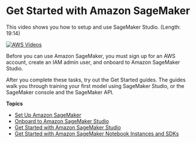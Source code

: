# Get Started with Amazon SageMaker<a name="gs"></a>

This video shows you how to setup and use SageMaker Studio\. \(Length: 19:14\)

[![AWS Videos](http://img.youtube.com/vi/https://www.youtube.com/embed/wiDHCWVrjCU/0.jpg)](http://www.youtube.com/watch?v=https://www.youtube.com/embed/wiDHCWVrjCU)

Before you can use Amazon SageMaker, you must sign up for an AWS account, create an IAM admin user, and onboard to Amazon SageMaker Studio\.

After you complete these tasks, try out the Get Started guides\. The guides walk you through training your first model using SageMaker Studio, or the SageMaker console and the SageMaker API\.

**Topics**
+ [Set Up Amazon SageMaker](gs-set-up.md)
+ [Onboard to Amazon SageMaker Studio](gs-studio-onboard.md)
+ [Get Started with Amazon SageMaker Studio](gs-studio.md)
+ [Get Started with Amazon SageMaker Notebook Instances and SDKs](gs-console.md)